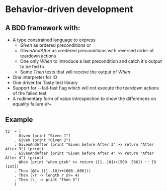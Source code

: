 # Behavior-driven development 

## A BDD framework with:

* A type constrained language to express
  *  *Given* as ordered preconditions or
  *  *GivenAndAfter* as oredered preconditions with reversed order of teardown actions
  *  One only *When* to introduce a last precondition and catch it's output to be fed to
  *  Some *Then* tests that will receive the output of *When* 
* One interpreter for IO
* One driver for Tasty test library
* Support for --fail-fast flag which will not execute the teardown actions of the failed test
* A rudimentary form of value introspection to show the differences on equality failure `@?=`

## Example

```
t1' = (
      Given (print "Given 1")
    . Given (print "Given 2")
    . GivenAndAfter (print "Given before After 3" >> return "After After 3") (print)
    . GivenAndAfter (print "Given before After 4" >> return "After After 4") (print)
    . When (print "when ptek" >> return ([1..10]++[500..506]) :: IO [Int])
    . Then (@?= ([1..10]++[600..606]))
    . Then (\r -> length r @?= 4)
    . Then (\_ -> print "Then 5")
    )
```

